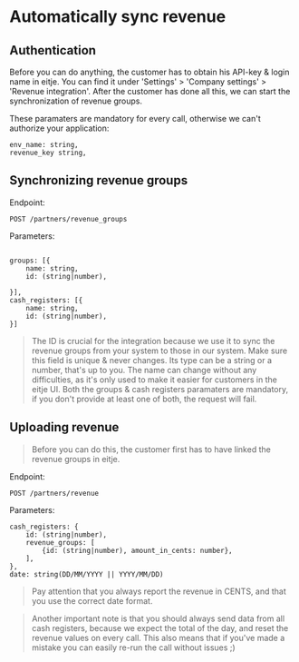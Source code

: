 # Automatically sync revenue

## Authentication
Before you can do anything, the customer has to obtain his API-key & login name in eitje. You can find it under 'Settings' > 'Company settings' > 'Revenue integration'. After the customer has done all this, we can start the synchronization of revenue groups.


These paramaters are mandatory for every call, otherwise we can't authorize your application:

```
env_name: string,
revenue_key string,
```

## Synchronizing revenue groups

Endpoint:

```
POST /partners/revenue_groups
```

Parameters:

```

groups: [{
	name: string,
	id: (string|number),
	
}],
cash_registers: [{
	name: string,
	id: (string|number),
}]
```

> The ID is crucial for the integration because we use it to sync the revenue groups from your system to those in our system. Make sure this field is unique & never changes. Its type can be a string or a number, that's up to you. The name can change without any difficulties, as it's only used to make it easier for customers in the eitje UI. Both the groups & cash registers paramaters are mandatory, if you don't provide at least one of both, the request will fail.








## Uploading revenue

> Before you can do this, the customer first has to have linked the revenue groups in eitje. 

Endpoint:

```
POST /partners/revenue
```

Parameters:

```
cash_registers: {
	id: (string|number),
	revenue_groups: [
		{id: (string|number), amount_in_cents: number},
	],
},
date: string(DD/MM/YYYY || YYYY/MM/DD)

```

> Pay attention that you always report the revenue in CENTS, and that you use the correct date format. 

> Another important note is that you should always send data from all cash registers, because we expect the total of the day, and reset the revenue values on every call. This also means that if you've made a mistake you can easily re-run the call without issues ;)